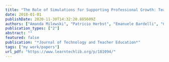 ```yaml
---
title: "The Role of Simulations for Supporting Professional Growth: Teachers’ Engagement in Virtual Professional Experimentation"
date: 2018-01-01
publishDate: 2020-11-30T14:32:20.885609Z
authors: ["Amanda Milewski", "Patricio Herbst", "Emanuele Bardelli", "Carolyn Hetrick"]
publication_types: ["2"]
abstract: ""
featured: false
publication: "*Journal of Technology and Teacher Education*"
tags: ["my work/papers"]
url_pdf: "https://www.learntechlib.org/p/181094/"
---
```


